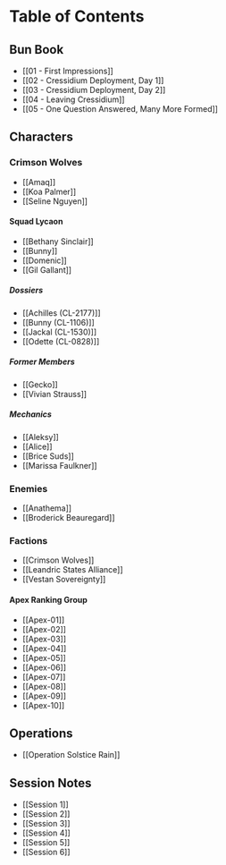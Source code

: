 # Table of Contents

## Bun Book
- [[01 - First Impressions]]
- [[02 - Cressidium Deployment, Day 1]]
- [[03 - Cressidium Deployment, Day 2]]
- [[04 - Leaving Cressidium]]
- [[05 - One Question Answered, Many More Formed]]

## Characters

### Crimson Wolves
- [[Amaq]]
- [[Koa Palmer]]
- [[Seline Nguyen]]
#### Squad Lycaon
- [[Bethany Sinclair]]
- [[Bunny]]
- [[Domenic]]
- [[Gil Gallant]]
##### Dossiers
- [[Achilles (CL-2177)]]
- [[Bunny (CL-1106)]]
- [[Jackal (CL-1530)]]
- [[Odette (CL-0828)]]
##### Former Members
- [[Gecko]]
- [[Vivian Strauss]]

##### Mechanics
- [[Aleksy]]
- [[Alice]]
- [[Brice Suds]]
- [[Marissa Faulkner]]

### Enemies
- [[Anathema]]
- [[Broderick Beauregard]]

### Factions
- [[Crimson Wolves]]
- [[Leandric States Alliance]]
- [[Vestan Sovereignty]]
#### Apex Ranking Group
- [[Apex-01]]
- [[Apex-02]]
- [[Apex-03]]
- [[Apex-04]]
- [[Apex-05]]
- [[Apex-06]]
- [[Apex-07]]
- [[Apex-08]]
- [[Apex-09]]
- [[Apex-10]]

## Operations 
- [[Operation Solstice Rain]]

## Session Notes
- [[Session 1]]
- [[Session 2]]
- [[Session 3]]
- [[Session 4]]
- [[Session 5]]
- [[Session 6]]